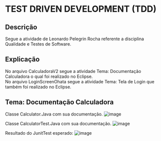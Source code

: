 # TEST DRIVEN DEVELOPMENT (TDD)
##  Descrição
Segue a atividade de Leonardo Pelegrin Rocha referente a disciplina Qualidade e Testes de Software.
## Explicação
No arquivo CalculadoraV2 segue a atividade Tema: Documentação Calculadora o qual foi realizado no Eclipse.                                                                                                                                                                             
          No arquivo LoginScreenOhata segue a atividade Tema: Tela de Login que também foi realizado no Eclipse.
## Tema: Documentação Calculadora
Classe Calculator.Java com sua documentação.
![image](https://github.com/LeonardoPelegrin/TddOhata/assets/110860762/2c4a10a3-720a-4b98-be47-41c6fe93901d)


Classe CalculatorTest.Java com sua documentação.
![image](https://github.com/LeonardoPelegrin/TddOhata/assets/110860762/b5c8b367-0bf5-41fe-af0f-1d4cb320b731)

Resultado do JunitTest esperado:
![image](https://github.com/LeonardoPelegrin/TddOhata/assets/110860762/1e8aa4c7-2483-4807-a0b9-474f6f114c68)
